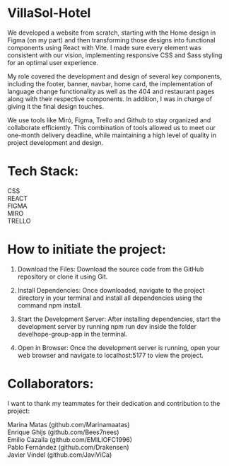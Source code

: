 # VillaSol-Hotel

We developed a website from scratch, starting with the Home design in Figma (on my part) and then transforming those designs into functional components using React with Vite. I made sure every element was consistent with our vision, implementing responsive CSS and Sass styling for an optimal user experience.

My role covered the development and design of several key components, including the footer, banner, navbar, home card, the implementation of language change functionality as well as the 404 and restaurant pages along with their respective components. In addition, I was in charge of giving it the final design touches.

We use tools like Miró, Figma, Trello and Github to stay organized and collaborate efficiently. This combination of tools allowed us to meet our one-month delivery deadline, while maintaining a high level of quality in project development and design.

# Tech Stack: 
CSS </br>
REACT </br>
FIGMA </br>
MIRO </br>
TRELLO </br>

# How to initiate the project:

1) Download the Files:
   Download the source code from the GitHub repository or clone it using Git.

2) Install Dependencies:
   Once downloaded, navigate to the project directory in your terminal and install all dependencies using the command npm install.

3) Start the Development Server:
   After installing dependencies, start the development server by running npm run dev inside the folder develhope-group-app in the terminal.

4) Open in Browser:
   Once the development server is running, open your web browser and navigate to localhost:5177 to view the project.
   
# Collaborators: 

I want to thank my teammates for their dedication and contribution to the project:

Marina Matas (github.com/Marinamaatas) </br>
Enrique Ghijs (github.com/Bees7nees) </br>
Emilio Cazalla (github.com/EMILIOFC1996) </br>
Pablo Fernández (github.com/Drakensen) </br>
Javier Vindel (github.com/JaviViCa) </br>
